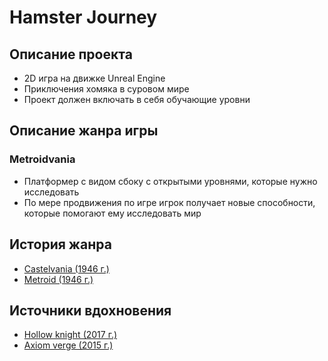 # Hamster Journey

## Описание проекта

- 2D игра на движке Unreal Engine
- Приключения хомяка в суровом мире
- Проект должен включать в себя обучающие уровни

## Описание жанра игры

### Metroidvania

- Платформер с видом сбоку с открытыми уровнями, которые нужно исследовать
- По мере продвижения по игре игрок получает новые способности, которые помогают ему исследовать мир

## История жанра

- [Castelvania (1946 г.)](https://ru.wikipedia.org/wiki/Castlevania)
- [Metroid (1946 г.)](https://ru.wikipedia.org/wiki/Metroid)

## Источники вдохновения

- [Hollow knight (2017 г.)](https://ru.wikipedia.org/wiki/Hollow_Knight)
- [Axiom verge (2015 г.)](https://en.wikipedia.org/wiki/Axiom_Verge)

